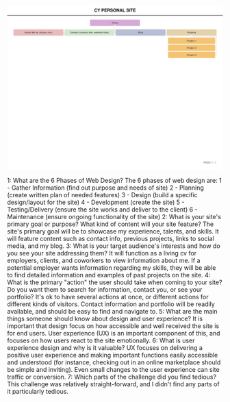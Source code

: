 ![site map](/week-2/imgs/site-map.png)


1: What are the 6 Phases of Web Design?
  The 6 phases of web design are:
    1 - Gather Information (find out purpose and needs of site)
    2 - Planning (create written plan of needed features)
    3 - Design (build a specific design/layout for the site)
    4 - Development (create the site)
    5 - Testing/Delivery (ensure the site works and deliver to the client)
    6 - Maintenance (ensure ongoing functionality of the site)
2: What is your site's primary goal or purpose? What kind of content will your site feature?
  The site's primary goal will be to showcase my experience, talents, and skills. It will feature content such as contact info, previous projects, links to social media, and my blog.
3: What is your target audience's interests and how do you see your site addressing them?
  It will function as a living cv for employers, clients, and coworkers to view information about me. If a potential employer wants information regarding my skills, they will be able to find detailed information and examples of past projects on the site.
4: What is the primary "action" the user should take when coming to your site? Do you want them to search for information, contact you, or see your portfolio? It's ok to have several actions at once, or different actions for different kinds of visitors.
  Contact information and portfolio will be readily available, and should be easy to find and navigate to.
5: What are the main things someone should know about design and user experience?
  It is important that design focus on how accessible and well received the site is for end users. User experience (UX) is an important component of this, and focuses on how users react to the site emotionally.
6: What is user experience design and why is it valuable? 
  UX focuses on delivering a positive user experience and making important functions easily accessible and understood (for instance, checking out in an online marketplace should be simple and inviting). Even small changes to the user experience can site traffic or conversion.
7: Which parts of the challenge did you find tedious?
  This challenge was relatively straight-forward, and I didn't find any parts of it particularly tedious.